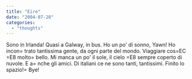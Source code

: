 ```yaml
---
title: "Eire"
date: "2004-07-28"
categories: 
  - "thoughts"
---
```


Sono in Irlanda! Quasi a Galway, in bus. Ho un po' di sonno, Yawn! Ho incon= trato tantissima gente, da ogni parte del mondo. Viaggiare cos=EC =E8 molto= bello. Mi manca un po' il sole, il cielo =E8 sempre coperto di nuvole. E a= nche gli amici. Di italiani ce ne sono tanti, tantissimi. Finito lo spazio!= Bye!
